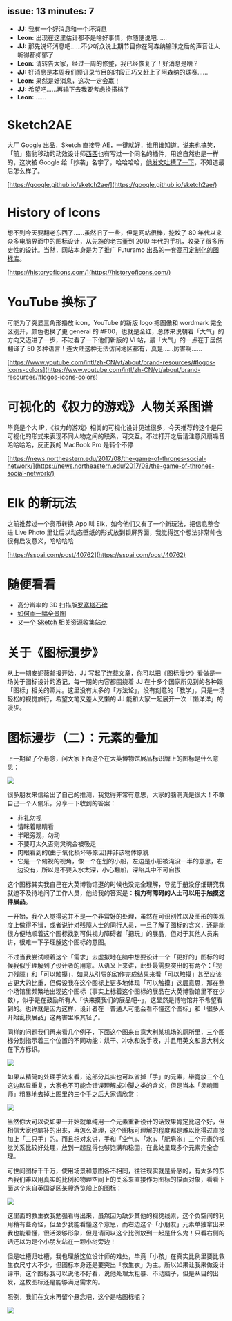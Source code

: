 issue: 13
minutes: 7
---

- **JJ:** 我有一个好消息和一个坏消息
- **Leon:** 出现在这里估计都不是啥好事情，你随便说吧……
- **JJ:** 那先说坏消息吧……不少听众说上期节目你在阿森纳输球之后的声音让人听得都抑郁了
- **Leon:** 请转告大家，经过一周的修整，我已经恢复了！好消息是啥？
- **JJ:** 好消息是本周我们预订录节目的时段正巧又赶上了阿森纳的球赛……
- **Leon:** 果然是好消息，这次一定会赢！
- **JJ:** 希望吧……再输下去我要考虑换搭档了
- **Leon:** ……


# Sketch2AE
大厂 Google 出品，Sketch 直接导 AE，一键就好，谁用谁知道。说来也搞笑，「前」猎豹移动的动效设计师[西西](http://bigxixi.com/works/)也有写过一个同名的插件，用途自然也是一样的，这次被 Google 给「抄袭」名字了，哈哈哈哈，[他发文吐槽了一下](https://zhuanlan.zhihu.com/p/28828769)，不知道最后怎么样了。

[https://google.github.io/sketch2ae/](https://google.github.io/sketch2ae/)


# History of Icons
想不到今天要翻老东西了……虽然旧了一些，但是网站很棒，挖坟了 80 年代以来众多电脑界面中的图标设计，从先施的老古董到 2010 年代的手机，收录了很多历史性的设计。当然，网站本身是为了推广 Futuramo 出品的一套[高可定制化的图标库](https://futuramo.com/apps/icons)。

[https://historyoficons.com/](https://historyoficons.com/)


# YouTube 换标了
可能为了突显三角形播放 icon，YouTube 的新版 logo 把图像和 wordmark 完全区别开，颜色也换了更 general 的 #F00，也就是全红，总体来说朝着「大气」的方向又迈进了一步，不过看了一下他们新版的 VI 站，最「大气」的一点在于居然翻译了 50 多种语言！连大陆这种无法访问地区都有，真是……厉害啊……

[https://www.youtube.com/intl/zh-CN/yt/about/brand-resources/#logos-icons-colors](https://www.youtube.com/intl/zh-CN/yt/about/brand-resources/#logos-icons-colors)


# 可视化的《权力的游戏》人物关系图谱
毕竟是个大 IP，《权力的游戏》相关的可视化设计见过很多，今天推荐的这个是用可视化的形式来表现不同人物之间的联系，可交互。不过打开之后请注意风扇噪音哈哈哈哈，反正我的 MacBook Pro 是转个不停

[https://news.northeastern.edu/2017/08/the-game-of-thrones-social-network/](https://news.northeastern.edu/2017/08/the-game-of-thrones-social-network/)

# Elk 的新玩法
之前推荐过一个货币转换 App 叫 Elk，如今他们又有了一个新玩法，把信息整合进 Live Photo 里让后以动态壁纸的形式放到锁屏界面，我觉得这个想法非常帅也很有启发意义，哈哈哈哈

[https://sspai.com/post/40762](https://sspai.com/post/40762)


# 随便看看
* 高分辨率的 3D 扫描版[罗塞塔石碑](https://www.digitaltrends.com/cool-tech/3d-scan-rosetta-stone/)
* [如何画一幅全景图](https://dmswart.com/2016/06/28/drawing-a-panorama/)
* [又一个 Sketch 相关资源收集站点](http://sketch.fordesignrs.com/)


# 关于《图标漫步》
从上一期安妮薇邮报开始，JJ 写起了连载文章，你可以把《图标漫步》看做是一场关于图标设计的游记，每一期的内容都围绕着 JJ 在十多个国家所见到的各种跟「图标」相关的照片。这里没有太多的「方法论」，没有刻意的「教学」，只是一场轻松的视觉旅行，希望文笔又差人又懒的 JJ 能和大家一起展开一次「懒洋洋」的漫步。

# 图标漫步（二）：元素的叠加

上一期留了个悬念，问大家下面这个在大英博物馆展品标识牌上的图标是什么意思：

![](http://anyway-web.b0.upaiyun.com/iconwalk/01-04.jpg)

很多朋友来信给出了自己的推测，我觉得非常有意思，大家的脑洞真是很大！不敢自己一个人偷乐，分享一下收到的答案：

* 非礼勿视
* 请眯着眼睛看
* 半眼旁观，勿动
* 不要盯太久否则灵魂会被吸走
* 肉眼看到的(由于氧化损坏等原因)并非该物体原貌
* 它是一个俯视的视角，像一个在划的小船，左边是小船被淹没一半的意思，右边没有，所以是不要入水太深，小心翻船，深陷其中不可自拔

这个图标其实我自己在大英博物馆逛的时候也没完全理解，导览手册没仔细研究我就迫不及待地问了工作人员，他给我的答案是：**视力有障碍的人士可以用手触摸这件展品**。

一开始，我个人觉得这并不是一个非常好的处理，虽然在可识别性以及图形的美观度上做得不错，或者说针对残障人士的同行人员，一旦了解了图标的含义，还是能很方便地顺着这个图标找到可供视力障碍者「把玩」的展品，但对于其他人员来讲，很难一下子理解这个图标的意图。

不过当我尝试顺着这个「需求」去虚拟地在脑中想要设计一个「更好的」图标的时候我似乎理解到了设计者的用意。从语义上来讲，此处最需要突出的有两个：「视力残障」和「可以触摸」，如果从引导的动作完成结果来看「可以触摸」甚至应该占更大的比重，但假设我在这个图标上更多地体现「可以触摸」这层意思，那在整个场馆里频繁地出现这个图标（事实上标着这个图标的展品在大英博物馆里不在少数），似乎是在鼓励所有人「快来摸我们的展品吧~」，这显然是博物馆并不希望看到的。也许就是因为这样，设计者在「普通人可能会看不懂这个图标」和「很多人开始乱摸展品」这两害里取其轻了。

同样的问题我们再来看几个例子，下面这个图来自意大利某机场的厕所里，三个图标分别指示着三个位置的不同功能：烘干、冲水和洗手液，并且用英文和意大利文在下方标识。

![](http://anyway-web.b0.upaiyun.com/iconwalk/02-01.jpg)

如果从精简的处理手法来看，这部分其实也可以省掉「手」的元素，毕竟放三个在这边略显重复，大家也不可能会错误理解成冲脚之类的含义，但是当本「灵魂画师」粗暴地去掉上图里的三个手之后大家请欣赏：

![](http://anyway-web.b0.upaiyun.com/iconwalk/02-02.jpg)

当然你大可以说如果一开始就单纯用一个元素重新设计的话效果肯定比这个好，但相信大家也脑补的出来，再怎么处理，这个图标可理解的程度都是难以比得过直接加上「三只手」的。而且相对来讲，手和「空气」、「水」、「肥皂泡」三个元素的视觉关系比较好处理，放到一起显得也够饱满和稳固，在此处呈现多个元素完全合理。

可世间图标千千万，使用场景和意图各不相同，往往现实就是骨感的，有太多的东西我们难以用真实的比例和物理空间上的关系来直接作为图标的描画对象，看看下面这个来自英国湖区某艘游览船上的图标：

![](http://anyway-web.b0.upaiyun.com/iconwalk/02-03.jpg)

这里面的救生衣我勉强看得出来，虽然因为缺少其他的视觉线索，这个负空间的利用稍有些奇怪，但至少我能看懂这个意思，而右边这个「小朋友」元素单独拿出来我也能看懂，很活泼够形象，但是请问以这个比例放到一起是什么鬼！只看右侧的话还以为是个小朋友站在一颗小树旁边！

但是吐槽归吐槽，我也理解这位设计师的难处，毕竟「小孩」在真实比例里要比救生衣尺寸大不少，但图标本身还是要突出「救生衣」为主。所以如果让我来做设计评审，这个图标我可以说他不好看，说他处理太粗暴、不动脑子，但是从目的出发，这枚图标还是能够满足需求的。

照例，我们在文末再留个悬念吧，这个是啥图标呢？

![](http://anyway-web.b0.upaiyun.com/iconwalk/02-04.jpg)